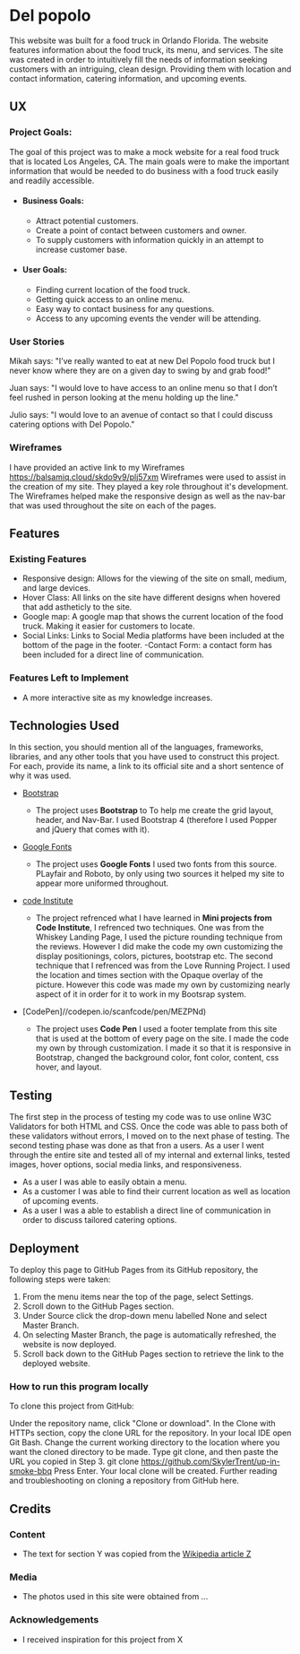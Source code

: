 # Del popolo
 This website was built for a food truck in Orlando Florida. The website features information about the food truck, its menu, and services. The site was created in order to intuitively fill the needs of information seeking customers with an intriguing, clean design. Providing them with location and contact information, catering information, and upcoming events.

## UX
### Project Goals:
The goal of this project was to make a mock website for a real food truck that is located Los Angeles, CA. The main goals were to make the important information that would be needed to do business with a food truck easily and readily accessible.  

* #### Business Goals:
   * Attract potential customers.
   * Create a point of contact between customers and owner.
   * To supply customers with information quickly in an attempt to increase customer base. 
   
* #### User Goals:
   * Finding current location of the food truck.
   * Getting quick access to an online menu.
   * Easy way to contact business for any questions.
   * Access to any upcoming events the vender will be attending. 
   
### User Stories

Mikah says: "I’ve really wanted to eat at new Del Popolo food truck but I never know where they are on a given day to swing by and grab food!"

Juan says: "I would love to have access to an online menu so that I don’t feel rushed in person looking at the menu holding up the line."

Julio says: "I would love to an avenue of contact so that I could discuss catering options with Del Popolo."

### Wireframes
I have provided an active link to my Wireframes https://balsamiq.cloud/skdo9v9/plj57xm
Wireframes were used to assist in the creation of my site. They played a key role throughout it's development. The Wireframes helped make the responsive design as well as the nav-bar that was used throughout the site on each of the pages. 

 


## Features
 
### Existing Features
- Responsive design: Allows for the viewing of the site on small, medium, and large devices.
- Hover Class: All links on the site have different designs when hovered that add astheticly to the site.
- Google map: A google map that shows the current location of the food truck. Making it easier for customers to locate.
- Social Links: Links to Social Media platforms have been included at the bottom of the page in the footer.
-Contact Form: a contact form has been included for a direct line of communication.

### Features Left to Implement
- A more interactive site as my knowledge increases.

## Technologies Used

In this section, you should mention all of the languages, frameworks, libraries, and any other tools that you have used to construct this project. For each, provide its name, a link to its official site and a short sentence of why it was used.

- [Bootstrap](https://Bootstrap.com)
    - The project uses **Bootstrap** to To help me create the grid layout, header, and Nav-Bar. I used Bootstrap 4 (therefore I used Popper and jQuery that comes with it).

- [Google Fonts](https://Googlefonts.com)
    - The project uses **Google Fonts** I used two fonts from this source. PLayfair and Roboto, by only using two sources it helped my site to appear more uniformed throughout.

- [code Institute](https://codeinstitute.com)
    - The project refrenced what I have learned in **Mini projects from Code Institute**, I refrenced two techniques. One was from the Whiskey Landing Page, I used the picture rounding technique from the reviews. However I did make the code my own customizing the display positionings, colors, pictures, bootstrap etc. The second technique that I refrenced was from the Love Running Project. I used the location and times section with the Opaque overlay of the picture. However this code was made my own by customizing nearly aspect of it in order for it to work in my Bootsrap system. 

- [CodePen]//codepen.io/scanfcode/pen/MEZPNd)
    - The project uses **Code Pen** I used a footer template from this site that is used at the bottom of every page on the site. I made the code my own by through customization. I made it so that it is responsive in Bootstrap, changed the background color, font color, content, css hover, and layout. 
    
    
## Testing
The first step in the process of testing my code was to use online W3C Validators for both HTML and CSS. Once the code was able to pass both of these validators without errors, I moved on to the next phase of testing. The second testing phase was done as that fron a users. As a user I went through the entire site and tested all of my internal and external links, tested images, hover options, social media links, and responsiveness. 
* As a user I was able to easily obtain a menu.
* As a customer I was able to find their current location as well as location of upcoming events.
* As a user I was a able to establish a direct line of communication in order to discuss tailored catering options.

## Deployment
To deploy this page to GitHub Pages from its GitHub repository, the following steps were taken:

1. From the menu items near the top of the page, select Settings.
1. Scroll down to the GitHub Pages section.
1. Under Source click the drop-down menu labelled None and select Master Branch.
1. On selecting Master Branch, the page is automatically refreshed, the website is now deployed.
1. Scroll back down to the GitHub Pages section to retrieve the link to the deployed website.



### How to run this program locally
To clone this project from GitHub:

Under the repository name, click "Clone or download".
In the Clone with HTTPs section, copy the clone URL for the repository.
In your local IDE open Git Bash.
Change the current working directory to the location where you want the cloned directory to be made.
Type git clone, and then paste the URL you copied in Step 3.
git clone https://github.com/SkylerTrent/up-in-smoke-bbq
Press Enter. Your local clone will be created.
Further reading and troubleshooting on cloning a repository from GitHub here.

## Credits

### Content
- The text for section Y was copied from the [Wikipedia article Z](https://en.wikipedia.org/wiki/Z)

### Media
- The photos used in this site were obtained from ...

### Acknowledgements

- I received inspiration for this project from X
